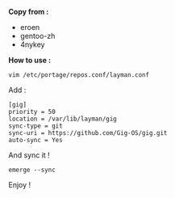 **Copy from :**

* eroen
* gentoo-zh
* 4nykey

**How to use :**

```
vim /etc/portage/repos.conf/layman.conf
```

Add :
```
[gig]
priority = 50
location = /var/lib/layman/gig
sync-type = git
sync-uri = https://github.com/Gig-OS/gig.git
auto-sync = Yes
```

And sync it !
```
emerge --sync
```

Enjoy !

